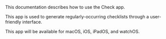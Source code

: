 This documentation describes how to use the Check app.

This app is used to generate regularly-occurring checklists through a user-friendly interface.

This app will be available for macOS, iOS, iPadOS, and watchOS. 
